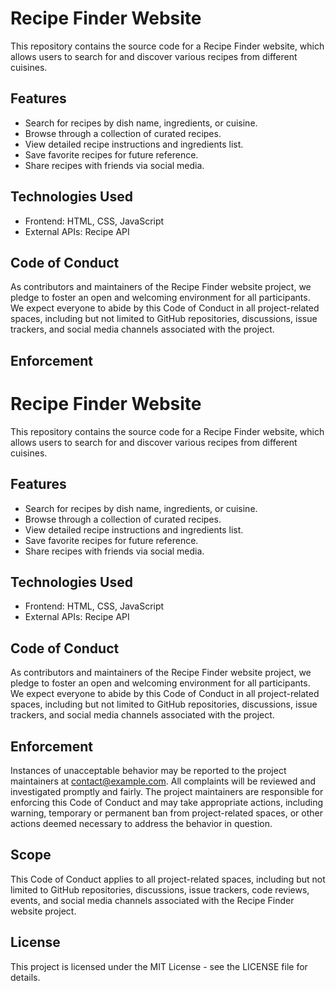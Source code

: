 # Recipe Finder Website

This repository contains the source code for a Recipe Finder website, which allows users to search for and discover various recipes from different cuisines.


## Features

- Search for recipes by dish name, ingredients, or cuisine.
- Browse through a collection of curated recipes.
- View detailed recipe instructions and ingredients list.
- Save favorite recipes for future reference.
- Share recipes with friends via social media.


## Technologies Used

- Frontend: HTML, CSS, JavaScript
- External APIs: Recipe API

## Code of Conduct

As contributors and maintainers of the Recipe Finder website project, we pledge to foster an open and welcoming environment for all participants. We expect everyone to abide by this Code of Conduct in all project-related spaces, including but not limited to GitHub repositories, discussions, issue trackers, and social media channels associated with the project.
## Enforcement

# Recipe Finder Website

This repository contains the source code for a Recipe Finder website, which allows users to search for and discover various recipes from different cuisines.


## Features

- Search for recipes by dish name, ingredients, or cuisine.
- Browse through a collection of curated recipes.
- View detailed recipe instructions and ingredients list.
- Save favorite recipes for future reference.
- Share recipes with friends via social media.


## Technologies Used

- Frontend: HTML, CSS, JavaScript
- External APIs: Recipe API

## Code of Conduct

As contributors and maintainers of the Recipe Finder website project, we pledge to foster an open and welcoming environment for all participants. We expect everyone to abide by this Code of Conduct in all project-related spaces, including but not limited to GitHub repositories, discussions, issue trackers, and social media channels associated with the project.
## Enforcement

Instances of unacceptable behavior may be reported to the project maintainers at contact@example.com. All complaints will be reviewed and investigated promptly and fairly. The project maintainers are responsible for enforcing this Code of Conduct and may take appropriate actions, including warning, temporary or permanent ban from project-related spaces, or other actions deemed necessary to address the behavior in question.


## Scope

This Code of Conduct applies to all project-related spaces, including but not limited to GitHub repositories, discussions, issue trackers, code reviews, events, and social media channels associated with the Recipe Finder website project.


## License

This project is licensed under the MIT License - see the LICENSE file for details.
